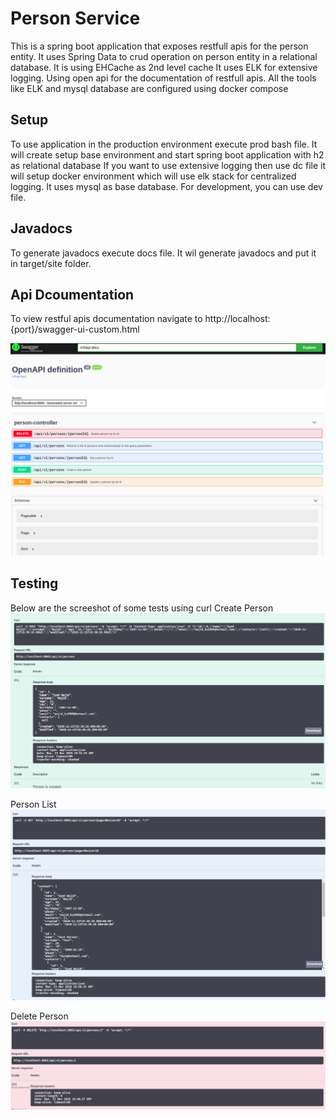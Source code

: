 # Person Service

This is a spring boot application that exposes restfull apis for the person entity.
It uses Spring Data to crud operation on person entity in a relational database.
It is using EHCache as 2nd level cache
It uses ELK for extensive logging.
Using open api for the documentation of restfull apis.
All the tools like ELK and mysql database are configured using docker compose

## Setup

To use application in the production environment execute prod bash file. It will create setup base environment and start spring boot application with h2 as relational database
If you want to use extensive logging then use dc file it will setup docker environment which will use elk stack for centralized logging. It uses mysql as base database.
For development, you can use dev file.

## Javadocs

To generate javadocs execute docs file. It wil generate javadocs and put it in target/site folder.

## Api Dcoumentation

To view restful apis documentation navigate to http://localhost:{port}/swagger-ui-custom.html

<img src="images/swagger.png" />

## Testing

Below are the screeshot of some tests using curl
Create Person
<img src="images/create person.png" />

Person List
<img src="images/list.png" />

Delete Person
<img src="images/delete.png" />



